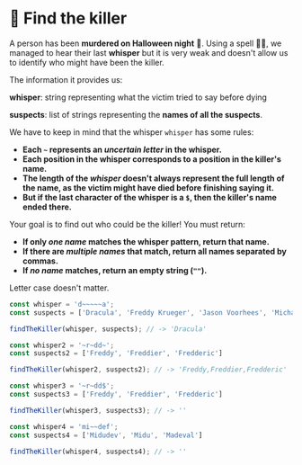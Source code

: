 # 🔪 Find the killer

A person has been **murdered on Halloween night** 🔪. Using a spell 🧙‍♀️, we managed to hear their last **whisper** but it is very weak and doesn't allow us to identify who might have been the killer.

The information it provides us:

**whisper**: string representing what the victim tried to say before dying

**suspects**: list of strings representing the **names of all the suspects**.

We have to keep in mind that the whisper `whisper` has some rules:

- **Each `~` represents an _uncertain letter_ in the whisper.**
- **Each position in the whisper corresponds to a position in the killer's name.**
- **The length of the _whisper_ doesn't always represent the full length of the name, as the victim might have died before finishing saying it.**
- **But if the last character of the whisper is a `$`, then the killer's name ended there.**

Your goal is to find out who could be the killer! You must return:

- **If only _one name_ matches the whisper pattern, return that name.**
- **If there are _multiple names_ that match, return all names separated by commas.**
- **If _no name_ matches, return an empty string (`""`).**

Letter case doesn't matter.

```javascript
const whisper = 'd~~~~~a';
const suspects = ['Dracula', 'Freddy Krueger', 'Jason Voorhees', 'Michael Myers'];

findTheKiller(whisper, suspects); // -> 'Dracula'

const whisper2 = '~r~dd~';
const suspects2 = ['Freddy', 'Freddier', 'Fredderic']

findTheKiller(whisper2, suspects2); // -> 'Freddy,Freddier,Fredderic'

const whisper3 = '~r~dd$';
const suspects3 = ['Freddy', 'Freddier', 'Fredderic']

findTheKiller(whisper3, suspects3); // -> ''

const whisper4 = 'mi~~def';
const suspects4 = ['Midudev', 'Midu', 'Madeval']

findTheKiller(whisper4, suspects4); // -> ''
```